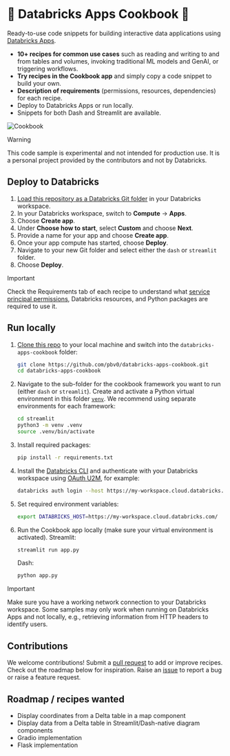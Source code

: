 # 📖 Databricks Apps Cookbook 🍳

Ready-to-use code snippets for building interactive data applications using [Databricks Apps](https://docs.databricks.com/en/dev-tools/databricks-apps/index.html).
* **10+ recipes for common use cases** such as reading and writing to and from tables and volumes, invoking traditional ML models and GenAI, or triggering workflows.
* **Try recipes in the Cookbook app** and simply copy a code snippet to build your own.
* **Description of requirements** (permissions, resources, dependencies) for each recipe.
* Deploy to Databricks Apps or run locally.
* Snippets for both Dash and Streamlit are available.

![Cookbook](assets/cookbook.png)

> [!WARNING]  
> This code sample is experimental and not intended for production use. It is a personal project provided by the contributors and not by Databricks.

## Deploy to Databricks
1. [Load this repository as a Databricks Git folder](https://docs.databricks.com/en/repos/index.html) in your Databricks workspace.
1. In your Databricks workspace, switch to **Compute** -> **Apps**.
1. Choose **Create app**.
1. Under **Choose how to start**, select **Custom** and choose **Next**.
1. Provide a name for your app and choose **Create app**.
1. Once your app compute has started, choose **Deploy**.
1. Navigate to your new Git folder and select either the `dash` or `streamlit` folder.
1. Choose **Deploy**.

> [!IMPORTANT]  
> Check the Requirements tab of each recipe to understand what [service principal permissions](https://docs.databricks.com/en/dev-tools/databricks-apps/app-development.html#configure-resources), Databricks resources, and Python packages are required to use it.

## Run locally
1. [Clone this repo](https://docs.github.com/en/repositories/creating-and-managing-repositories/cloning-a-repository) to your local machine and switch into the `databricks-apps-cookbook` folder:
   ```bash
   git clone https://github.com/pbv0/databricks-apps-cookbook.git
   cd databricks-apps-cookbook
   ```
1. Navigate to the sub-folder for the cookbook framework you want to run (either `dash` or `streamlit`). Create and activate a Python virtual environment in this folder [`venv`](https://docs.python.org/3/library/venv.html). We recommend using separate environments for each framework:
   ```bash
   cd streamlit
   python3 -m venv .venv
   source .venv/bin/activate
   ```
1. Install required packages:
   ```bash
   pip install -r requirements.txt
   ```
1. Install the [Databricks CLI](https://docs.databricks.com/en/dev-tools/cli/index.html) and authenticate with your Databricks workspace using [OAuth U2M](https://docs.databricks.com/en/dev-tools/auth/oauth-u2m.html), for example:
   ```bash
   databricks auth login --host https://my-workspace.cloud.databricks.com/
   ```
1. Set required environment variables:
   ```bash
   export DATABRICKS_HOST=https://my-workspace.cloud.databricks.com/
   ```
1. Run the Cookbook app locally (make sure your virtual environment is activated).
   Streamlit:
   ```bash
   streamlit run app.py
   ```
   Dash:
   ```bash
   python app.py
   ```

> [!IMPORTANT]  
> Make sure you have a working network connection to your Databricks workspace. Some samples may only work when running on Databricks Apps and not locally, e.g., retrieving information from HTTP headers to identify users.

## Contributions
We welcome contributions! Submit a [pull request](https://github.com/pbv0/databricks-apps-cookbook/pulls) to add or improve recipes. Check out the roadmap below for inspiration. Raise an [issue](https://github.com/pbv0/databricks-apps-cookbook/issues) to report a bug or raise a feature request.

## Roadmap / recipes wanted
* Display coordinates from a Delta table in a map component
* Display data from a Delta table in Streamlit/Dash-native diagram components
* Gradio implementation
* Flask implementation